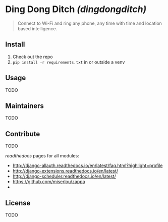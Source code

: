 # Ding Dong Ditch _(dingdongditch)_

> Connect to Wi-Fi and ring any phone, any time with time and location based intelligence.

## Install

1. Check out the repo
2. `pip install -r requirements.txt` in or outside a venv

## Usage

TODO

## Maintainers

TODO

## Contribute

TODO

_readthedocs_ pages for all modules:
- http://django-allauth.readthedocs.io/en/latest/faq.html?highlight=profile
- http://django-extensions.readthedocs.io/en/latest/
- http://django-scheduler.readthedocs.io/en/latest/
- https://github.com/miserlou/zappa
-

## License

TODO

